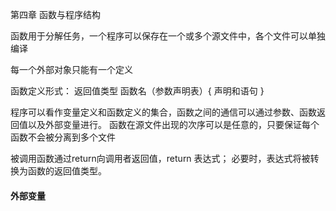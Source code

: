 第四章 函数与程序结构

函数用于分解任务，一个程序可以保存在一个或多个源文件中，各个文件可以单独编译

每一个外部对象只能有一个定义

函数定义形式：
 返回值类型 函数名（参数声明表）{
    声明和语句
 }


程序可以看作变量定义和函数定义的集合，函数之间的通信可以通过参数、函数返回值以及外部变量进行。
函数在源文件出现的次序可以是任意的，只要保证每个函数不会被分离到多个文件

被调用函数通过return向调用者返回值，return 表达式； 必要时，表达式将被转换为函数的返回值类型。

#### 外部变量

